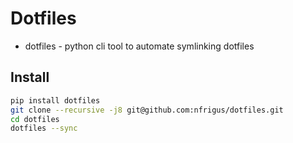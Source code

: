 Dotfiles
========

* dotfiles - python cli tool to automate symlinking dotfiles

Install
-------

```bash
pip install dotfiles
git clone --recursive -j8 git@github.com:nfrigus/dotfiles.git
cd dotfiles
dotfiles --sync
```

[dotfiles]: https://github.com/jbernard/dotfiles
[babun]: http://babun.github.io/
